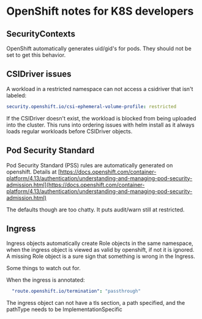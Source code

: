 # OpenShift notes for K8S developers

## SecurityContexts

OpenShift automatically generates uid/gid's for pods. They should not be set to get this behavior.

## CSIDriver issues

A workload in a restricted namespace can not access a csidriver that isn't labeled:
```yaml
security.openshift.io/csi-ephemeral-volume-profile: restricted
```

If the CSIDriver doesn't exist, the workload is blocked from being uploaded into the cluster. This runs into ordering issues with helm install as it always loads regular workloads before CSIDriver objects.

## Pod Security Standard

Pod Security Standard (PSS) rules are automatically generated on openshift. Details at [https://docs.openshift.com/container-platform/4.13/authentication/understanding-and-managing-pod-security-admission.html](https://docs.openshift.com/container-platform/4.13/authentication/understanding-and-managing-pod-security-admission.html)

The defaults though are too chatty. It puts audit/warn still at restricted.

## Ingress

Ingress objects automatically create Role objects in the same namespace, when the ingress object is viewed as valid by openshift, if not it is ignored. A missing Role object is a sure sign that something is wrong in the Ingress.

Some things to watch out for.

When the ingress is annotated:
```yaml
  "route.openshift.io/termination": "passthrough" 
```

The ingress object can not have a tls section, a path specified, and the pathType needs to be ImplementationSpecific

